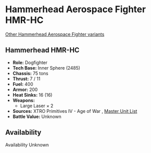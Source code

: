 # Hammerhead Aerospace Fighter HMR-HC 

[Other Hammerhead Aerospace Fighter variants](../hammerhead_aerospace_fighter.md) 

## Hammerhead HMR-HC 

- **Role:** Dogfighter 
- **Tech Base:** Inner Sphere (2485) 
- **Chassis:** 75 tons 
- **Thrust:** 7 / 11 
- **Fuel:** 400 
- **Armor:** 200 
- **Heat Sinks:** 16 (16) 
- **Weapons:** 
  - Large Laser × 2 
- **Sources:** XTRO Primitives IV - Age of War , [Master Unit List](http://masterunitlist.info/Unit/Details/7194) 
- **Battle Value:** Unknown 

## Availability 

Availability Unknown 

